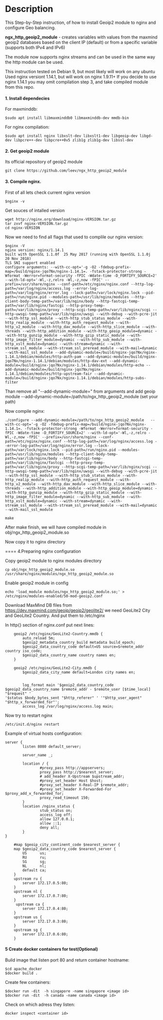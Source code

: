 Description
===========

This Step-by-Step instruction, of how to install Geoip2 module to nginx and configure Geo balancing.

**ngx_http_geoip2_module** - creates variables with values from the maxmind geoip2 databases based on the client IP (default) or from a specific variable (supports both IPv4 and IPv6)

The module now supports nginx streams and can be used in the same way the http module can be used.

This instruction tested on Debian 9, but most likely will work on any ubuntu
Used nginx versiont 1.14.1, but will work on nginx 1.9.11+
If you decide to use nginx 1.14.1 you may omit compilation step 3, and take compiled module from this repo.

#### 1. Install dependecies
For maxminddb:

```
$sudo apt install libmaxminddb0 libmaxminddb-dev mmdb-bin
```

For nginx compilation:
```
$sudo apt install nginx libxslt-dev libxslt1-dev libgeoip-dev libgd-dev libpcre++-dev libpcre++0v5 zlib1g zlib1g-dev libssl-dev
```

#### 2. Get geoip2 module

Its official repository of geoip2 module

```
git clone https://github.com/leev/ngx_http_geoip2_module
```

#### 3. Compile nginx.
First of all lets check current nginx version

```
$nginx -v
```
Get souces of intalled version
```
wget http://nginx.org/download/nginx-VERSION.tar.gz
tar zxvf nginx-VERSION.tar.gz
cd nginx-VERSION
```

Now we need to find all flags that used to complile our nginx version:


```
$nginx -V
nginx version: nginx/1.14.1
built with OpenSSL 1.1.0f  25 May 2017 (running with OpenSSL 1.1.0j  20 Nov 2018)
TLS SNI support enabled
configure arguments: --with-cc-opt='-g -O2 -fdebug-prefix-map=/build/nginx-jqo7Nx/nginx-1.14.1=. -fstack-protector-strong -Wformat -Werror=format-security -fPIC -Wdate-time -D_FORTIFY_SOURCE=2' --with-ld-opt='-Wl,-z,relro -Wl,-z,now -fPIC' --prefix=/usr/share/nginx --conf-path=/etc/nginx/nginx.conf --http-log-path=/var/log/nginx/access.log --error-log-path=/var/log/nginx/error.log --lock-path=/var/lock/nginx.lock --pid-path=/run/nginx.pid --modules-path=/usr/lib/nginx/modules --http-client-body-temp-path=/var/lib/nginx/body --http-fastcgi-temp-path=/var/lib/nginx/fastcgi --http-proxy-temp-path=/var/lib/nginx/proxy --http-scgi-temp-path=/var/lib/nginx/scgi --http-uwsgi-temp-path=/var/lib/nginx/uwsgi --with-debug --with-pcre-jit --with-http_ssl_module --with-http_stub_status_module --with-http_realip_module --with-http_auth_request_module --with-http_v2_module --with-http_dav_module --with-http_slice_module --with-threads --with-http_addition_module --with-http_geoip_module=dynamic --with-http_gunzip_module --with-http_gzip_static_module --with-http_image_filter_module=dynamic --with-http_sub_module --with-http_xslt_module=dynamic --with-stream=dynamic --with-stream_ssl_module --with-stream_ssl_preread_module --with-mail=dynamic --with-mail_ssl_module --add-dynamic-module=/build/nginx-jqo7Nx/nginx-1.14.1/debian/modules/http-auth-pam --add-dynamic-module=/build/nginx-jqo7Nx/nginx-1.14.1/debian/modules/http-dav-ext --add-dynamic-module=/build/nginx-jqo7Nx/nginx-1.14.1/debian/modules/http-echo --add-dynamic-module=/build/nginx-jqo7Nx/nginx-1.14.1/debian/modules/http-upstream-fair --add-dynamic-module=/build/nginx-jqo7Nx/nginx-1.14.1/debian/modules/http-subs-filter

```

Than remove all "--add-dynamic-module=" from arguments and add geoip module --add-dynamic-module=/path/to/ngx_http_geoip2_module (set your path)

Now compile nginx:

```
./configure --add-dynamic-module=/path/to/ngx_http_geoip2_module   --with-cc-opt='-g -O2 -fdebug-prefix-map=/build/nginx-jqo7Nx/nginx-1.14.1=. -fstack-protector-strong -Wformat -Werror=format-security -fPIC -Wdate-time -D_FORTIFY_SOURCE=2' --with-ld-opt='-Wl,-z,relro -Wl,-z,now -fPIC' --prefix=/usr/share/nginx --conf-path=/etc/nginx/nginx.conf --http-log-path=/var/log/nginx/access.log --error-log-path=/var/log/nginx/error.log --lock-path=/var/lock/nginx.lock --pid-path=/run/nginx.pid --modules-path=/usr/lib/nginx/modules --http-client-body-temp-path=/var/lib/nginx/body --http-fastcgi-temp-path=/var/lib/nginx/fastcgi --http-proxy-temp-path=/var/lib/nginx/proxy --http-scgi-temp-path=/var/lib/nginx/scgi --http-uwsgi-temp-path=/var/lib/nginx/uwsgi --with-debug --with-pcre-jit --with-http_ssl_module --with-http_stub_status_module --with-http_realip_module --with-http_auth_request_module --with-http_v2_module --with-http_dav_module --with-http_slice_module --with-threads --with-http_addition_module --with-http_geoip_module=dynamic --with-http_gunzip_module --with-http_gzip_static_module --with-http_image_filter_module=dynamic --with-http_sub_module --with-http_xslt_module=dynamic --with-stream=dynamic --with-stream_ssl_module --with-stream_ssl_preread_module --with-mail=dynamic --with-mail_ssl_module

make
```
After make finish, we will have compiled module in obj/ngx_http_geoip2_module.so

Now copy it to nginx directory

==== 4.Preparing nginx configuration

Copy geoip2 module to nginx modules directory
```
cp obj/ngx_http_geoip2_module.so /usr/share/nginx/modules/ngx_http_geoip2_module.so
```

Enable geoip2 module in config
```
echo 'load_module modules/ngx_http_geoip2_module.so;' > /etc/nginx/modules-enabled/50-mod-geoip2.conf
```

Download MaxMind DB files from https://dev.maxmind.com/geoip/geoip2/geolite2/
we need GeoLite2 City and GeoLite2 Country. And put them to /etc/nginx

In http{} section of nginx.conf put next lines:

```
    geoip2 /etc/nginx/GeoLite2-Country.mmdb {
        auto_reload 5m;
        $geoip2_metadata_country_build metadata build_epoch;
        $geoip2_data_country_code default=US source=$remote_addr country iso_code;
        $geoip2_data_country_name country names en;
    }

    geoip2 /etc/nginx/GeoLite2-City.mmdb {
        $geoip2_data_city_name default=London city names en;


        log_format main '$geoip2_data_country_code $geoip2_data_country_name $remote_addr - $remote_user [$time_local] "$request" ' 
'$status $body_bytes_sent "$http_referer" ' '"$http_user_agent" "$http_x_forwarded_for"'; 
        access_log /var/log/nginx/access.log main;

```

Now try to restart nginx
```
/etc/init.d/nginx restart
```

Example of virtual hosts configuration:


```
server {
        listen 8080 default_server;

        server_name _;

        location / {
                #proxy_pass http://appservers;
                proxy_pass http://$nearest_server;
                # add_header X-Upstream $upstream_addr;
                #proxy_set_header Host $host;
                #proxy_set_header X-Real-IP $remote_addr;
                #proxy_set_header X-Forwarded-For $proxy_add_x_forwarded_for;
                proxy_read_timeout 150;
        }
        location /nginx_status {
                stub_status on;
                access_log off;
                allow 127.0.0.1;
                allow ::1;
                deny all;
        }
}

    #map $geoip_city_continent_code $nearest_server {
    map $geoip2_data_country_code $nearest_server {
        US      us;
        RU      ru;
        SG      sg;
        NL      nl;
        default ca;
    } 
    upstream ru {
        server 172.17.0.5:80;
    }
    upstream nl {
        server 172.17.0.7:80;
    }
     upstream ca {
        server 172.17.0.4:80;
    }
    upstream us {
        server 172.17.0.3:80;
    }
    upstream sg {
        server 172.17.0.6:80;
    }

```

#### 5 Create docker containers for test(Optional)

Build image that listen port 80 and return container hostname:
```
$cd apache_docker
$docker build .
```
Create few containers:

```
$docker run -dit  -h singapore -name singapore <image id>
$docker run -dit  -h canada -name canada <image id>
```

Check on which adress they listen:
```
docker inspect <container id>
```










